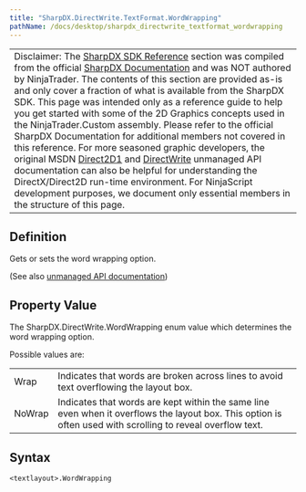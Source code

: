 ```yaml
---
title: "SharpDX.DirectWrite.TextFormat.WordWrapping"
pathName: /docs/desktop/sharpdx_directwrite_textformat_wordwrapping
---
```


|  |
| --- |
| Disclaimer: The [SharpDX SDK Reference](/docs/desktop/sharpdx_sdk_reference) section was compiled from the official [SharpDX Documentation](http://sharpdx.org/) and was NOT authored by NinjaTrader. The contents of this section are provided as-is and only cover a fraction of what is available from the SharpDX SDK. This page was intended only as a reference guide to help you get started with some of the 2D Graphics concepts used in the NinjaTrader.Custom assembly. Please refer to the official SharpDX Documentation for additional members not covered in this reference. For more seasoned graphic developers, the original MSDN [Direct2D1](https://msdn.microsoft.com/en-us/library/windows/desktop/dd370990.aspx) and [DirectWrite](https://msdn.microsoft.com/en-us/library/windows/desktop/dd368038.aspx) unmanaged API documentation can also be helpful for understanding the DirectX/Direct2D run-time environment. For NinjaScript development purposes, we document only essential members in the structure of this page. |


## Definition

Gets or sets the word wrapping option.

(See also [unmanaged API documentation](https://msdn.microsoft.com/en-us/library/dd316688.aspx))


## Property Value

The SharpDX.DirectWrite.WordWrapping enum value which determines the word wrapping option.

Possible values are:


|  |  |
| --- | --- |
| Wrap | Indicates that words are broken across lines to avoid text overflowing the layout box. |
| NoWrap | Indicates that words are kept within the same line even when it overflows the layout box. This option is often used with scrolling to reveal overflow text. |


## Syntax

```
<textlayout>.WordWrapping
```
